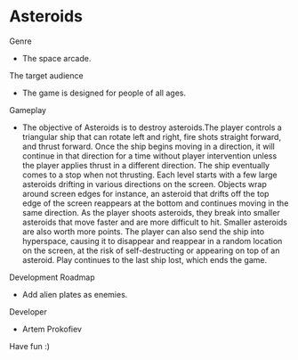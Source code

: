 # Asteroids
 
Genre 
- The space arcade.

The target audience
- The game is designed for people of all ages.

Gameplay
- The objective of Asteroids is to destroy asteroids.The player controls a triangular ship that can rotate left and right, fire shots straight forward, and thrust forward. 
Once the ship begins moving in a direction, it will continue in that direction for a time without player intervention unless the player applies thrust in a different direction.
The ship eventually comes to a stop when not thrusting. Each level starts with a few large asteroids drifting in various directions on the screen. Objects wrap around screen edges for instance, an asteroid that drifts off the top edge of the screen reappears at the bottom and continues moving in the same direction. As the player shoots asteroids, they break into smaller asteroids that move faster and are more difficult to hit. Smaller asteroids are also worth more points. The player can also send the ship into hyperspace, causing it to disappear and reappear in a random location on the screen, at the risk of self-destructing or appearing on top of an asteroid. Play continues to the last ship lost, which ends the game.

Development Roadmap
- Add alien plates as enemies.

Developer
- Artem Prokofiev
 
 Have fun :)
